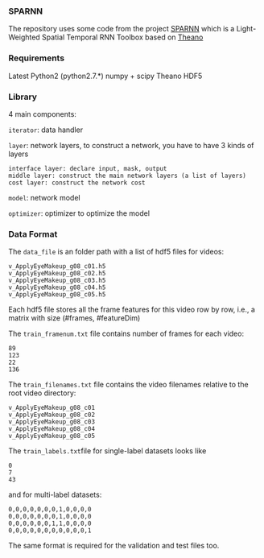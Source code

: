 ### SPARNN
The repository uses some code from the project [SPARNN](https://github.com/sxjscience/SPARNN) which is a Light-Weighted Spatial Temporal RNN Toolbox based on [Theano](http://deeplearning.net/software/theano/install.html)


### Requirements
Latest Python2 (python2.7.*)
numpy + scipy
Theano
HDF5


### Library
4 main components:

`iterator`: data handler

`layer`: network layers, to construct a network, you have to have 3 kinds of layers
```
interface layer: declare input, mask, output
middle layer: construct the main network layers (a list of layers)
cost layer: construct the network cost
```
`model`: network model

`optimizer`: optimizer to optimize the model


### Data Format
The `data_file` is an folder path with a list of hdf5 files for videos:
```
v_ApplyEyeMakeup_g08_c01.h5
v_ApplyEyeMakeup_g08_c02.h5
v_ApplyEyeMakeup_g08_c03.h5
v_ApplyEyeMakeup_g08_c04.h5
v_ApplyEyeMakeup_g08_c05.h5
```
Each hdf5 file stores all the frame features for this video row by row, i.e., a matrix with size (#frames, #featureDim)

The `train_framenum.txt` file contains number of frames for each video:
```
89
123
22
136
```

The `train_filenames.txt` file contains the video filenames relative to the root video directory:
```
v_ApplyEyeMakeup_g08_c01
v_ApplyEyeMakeup_g08_c02
v_ApplyEyeMakeup_g08_c03
v_ApplyEyeMakeup_g08_c04
v_ApplyEyeMakeup_g08_c05
```

The `train_labels.txt`file for single-label datasets looks like
```
0
7
43
```
and for multi-label datasets:
```
0,0,0,0,0,0,0,1,0,0,0,0
0,0,0,0,0,0,0,1,0,0,0,0
0,0,0,0,0,0,1,1,0,0,0,0
0,0,0,0,0,0,0,0,0,0,0,1
```
The same format is required for the validation and test files too.